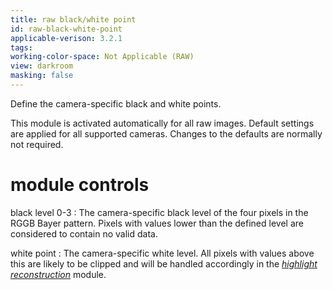 ```yaml
---
title: raw black/white point
id: raw-black-white-point
applicable-verison: 3.2.1
tags: 
working-color-space: Not Applicable (RAW) 
view: darkroom
masking: false
---
```


Define the camera-specific black and white points. 

This module is activated automatically for all raw images. Default settings are applied for all supported cameras. Changes to the defaults are normally not required.

# module controls

black level 0-3
: The camera-specific black level of the four pixels in the RGGB Bayer pattern. Pixels with values lower than the defined level are considered to contain no valid data.

white point
: The camera-specific white level. All pixels with values above this are likely to be clipped and will be handled accordingly in the [_highlight reconstruction_](./highlight-reconstruction.md) module.
